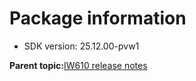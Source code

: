 # Package information

-   SDK version: 25.12.00-pvw1

**Parent topic:**[IW610 release notes](../topics/iw610-release-notes.md)

